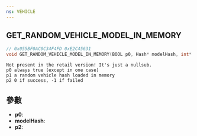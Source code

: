 ```yaml
---
ns: VEHICLE
---
```

## GET_RANDOM_VEHICLE_MODEL_IN_MEMORY

```c
// 0x055BF0AC0C34F4FD 0xE2C45631
void GET_RANDOM_VEHICLE_MODEL_IN_MEMORY(BOOL p0, Hash* modelHash, int* p2);
```

```
Not present in the retail version! It's just a nullsub.  
p0 always true (except in one case)  
p1 a random vehicle hash loaded in memory  
p2 0 if success, -1 if failed  
```

## 參數
* **p0**: 
* **modelHash**: 
* **p2**: 


